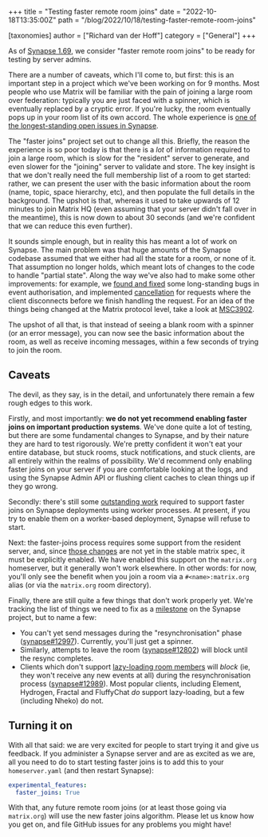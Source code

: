 +++
title = "Testing faster remote room joins"
date = "2022-10-18T13:35:00Z"
path = "/blog/2022/10/18/testing-faster-remote-room-joins"

[taxonomies]
author = ["Richard van der Hoff"]
category = ["General"]
+++

As of [Synapse 1.69](https://matrix.org/blog/2022/10/17/synapse-1-69-released), we consider "faster remote room joins" to be ready for testing by server admins.

There are a number of caveats, which I'll come to, but first: this is an important step in a project which we've been working on for 9 months. Most people who use Matrix will be familiar with the pain of joining a large room over federation: typically you are just faced with a spinner, which is eventually replaced by a cryptic error. If you're lucky, the room eventually pops up in your room list of its own accord. The whole experience is [one of the longest-standing open issues in Synapse](https://github.com/matrix-org/synapse/issues/1211).

<!-- more -->

The "faster joins" project set out to change all this. Briefly, the reason the experience is so poor today is that there is a *lot* of information required to join a large room, which is slow for the "resident" server to generate, and even slower for the "joining" server to validate and store. The key insight is that we don't really need the full membership list of a room to get started: rather, we can present the user with the basic information about the room (name, topic, space hierarchy, etc), and then populate the full details in the background. The upshot is that, whereas it used to take upwards of 12 minutes to join Matrix HQ (even assuming that your server didn't fall over in the meantime), this is now down to about 30 seconds (and we're confident that we can reduce this even further).

It sounds simple enough, but in reality this has meant a lot of work on Synapse. The main problem was that huge amounts of the Synapse codebase assumed that we either had all the state for a room, or none of it. That assumption no longer holds, which meant lots of changes to the code to handle "partial state". Along the way we've also had to make some other improvements: for example, we [found and fixed](https://github.com/matrix-org/synapse/security/advisories/GHSA-jhjh-776m-4765) some long-standing bugs in event authorisation, and implemented [cancellation](https://github.com/matrix-org/synapse/issues/3528) for requests where the client disconnects before we finish handling the request. For an idea of the things being changed at the Matrix protocol level, take a look at [MSC3902](https://github.com/matrix-org/matrix-spec-proposals/pull/3902).

The upshot of all that, is that instead of seeing a blank room with a spinner (or an error message), you can now see the basic information about the room, as well as receive incoming messages, within a few seconds of trying to join the room.

## Caveats

The devil, as they say, is in the detail, and unfortunately there remain a few rough edges to this work.

Firstly, and most importantly: **we do not yet recommend enabling faster joins on important production systems**. We've done quite a lot of testing, but there are some fundamental changes to Synapse, and by their nature they are hard to test rigorously. We're pretty confident it won't eat your entire database, but stuck rooms, stuck notifications, and stuck clients, are all entirely within the realms of possibility. We'd recommend only enabling faster joins on your server if you are comfortable looking at the logs, and using the Synapse Admin API or flushing client caches to clean things up if they go wrong.

Secondly: there's still some [outstanding work](https://github.com/matrix-org/synapse/issues/12994) required to support faster joins on Synapse deployments using worker processes. At present, if you try to enable them on a worker-based deployment, Synapse will refuse to start.

Next: the faster-joins process requires some support from the resident server, and, since [those changes](https://github.com/matrix-org/matrix-spec-proposals/pull/3706) are not yet in the stable matrix spec, it must be explicitly enabled. We have enabled this support on the `matrix.org` homeserver, but it generally won't work elsewhere. In other words: for now, you'll only see the benefit when you join a room via a `#<name>:matrix.org` alias (or via the `matrix.org` room directory).

Finally, there are still quite a few things that don't work properly yet. We're tracking the list of things we need to fix as a [milestone](https://github.com/matrix-org/synapse/milestone/10) on the Synapse project, but to name a few:

* You can't yet send messages during the "resynchronisation" phase ([synapse#12997](https://github.com/matrix-org/synapse/issues/12997)). Currently, you'll just get a spinner.
* Similarly, attempts to leave the room ([synapse#12802](https://github.com/matrix-org/synapse/issues/12802)) will block until the resync completes.
* Clients which don't support [lazy-loading room members](https://spec.matrix.org/v1.4/client-server-api/#lazy-loading-room-members) will *block* (ie, they won't receive any new events at all) during the resynchronisation process ([synapse#12989](https://github.com/matrix-org/synapse/issues/12989)). Most popular clients, including Element, Hydrogen, Fractal and FluffyChat *do* support lazy-loading, but a few (including Nheko) do not.

## Turning it on

With all that said: we are very excited for people to start trying it and give us feedback. If you administer a Synapse server and are as excited as we are, all you need to do to start testing faster joins is to add this to your `homeserver.yaml` (and then restart Synapse):

```yaml
experimental_features:
  faster_joins: True
```

With that, any future remote room joins (or at least those going via `matrix.org`) will use the new faster joins algorithm. Please let us know how you get on, and file GitHub issues for any problems you might have!
